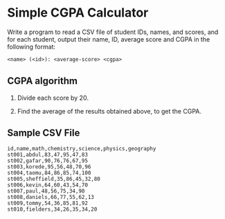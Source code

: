 # Simple CGPA Calculator

Write a program to read a CSV file of student IDs, names, and scores, and for each student, output their name, ID, average score and CGPA in the following format:

```txt
<name> (<id>): <average-score> <cgpa>
```

## CGPA algorithm

1. Divide each score by 20.

2. Find the average of the results obtained above, to get the CGPA.

## Sample CSV File

```csv
id,name,math,chemistry,science,physics,geography
st001,abdul,83,47,95,47,83
st002,gafar,90,76,76,67,95
st003,korede,95,56,48,70,96
st004,taomu,84,86,85,74,100
st005,sheffield,35,86,45,32,80
st006,kevin,64,60,43,54,70
st007,paul,48,56,75,34,90
st008,daniels,66,77,55,62,13
st009,tommy,54,36,85,81,92
st010,fielders,34,26,35,34,20
```